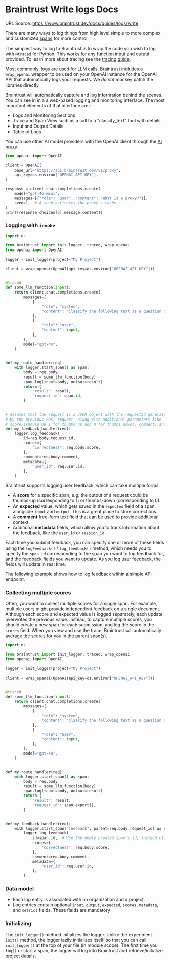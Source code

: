 # Braintrust Write logs Docs

URL Source: https://www.braintrust.dev/docs/guides/logs/write

There are many ways to log things from high level simple to more complex and customized [spans](https://www.braintrust.dev/docs/guides/traces/customize) for more control.

The simplest way to log to Braintrust is to wrap the code you wish to log with `@traced` for Python. This works for any function input and output provided. To learn more about tracing see the [tracing guide](https://www.braintrust.dev/docs/guides/traces).

Most commonly, logs are used for LLM calls. Braintrust includes a `wrap_openai` wrapper to be used on your OpenAI instance for the OpenAI API that automatically logs your requests. We _do not_ monkey patch the libraries directly.

Braintrust will automatically capture and log information behind the scenes.  You can see in in a a web-based logging and monitoring interface.  The most important elements of that interface are;:

- Logs and Monitoring Sections
- Trace and Span View such as a call to a "classify_text" tool with details
- Input and Output Details
- Table of Logs


You can use other AI model providers with the OpenAI client through the [AI proxy](https://www.braintrust.dev/docs/guides/proxy). 

```python
from openai import OpenAI
 
client = OpenAI(
    base_url="https://api.braintrust.dev/v1/proxy",
    api_key=os.environ["OPENAI_API_KEY"],  
)
 
response = client.chat.completions.create(
    model="gpt-4o-mini", 
    messages=[{"role": "user", "content": "What is a proxy?"}],
    seed=1,  # A seed activates the proxy's cache
)
print(response.choices[0].message.content))
```

### Logging with `invoke`

```python
import os
 
from braintrust import init_logger, traced, wrap_openai
from openai import OpenAI
 
logger = init_logger(project="My Project")
 
client = wrap_openai(OpenAI(api_key=os.environ["OPENAI_API_KEY"]))
 
 
@traced
def some_llm_function(input):
    return client.chat.completions.create(
        messages=[
            {
                "role": "system",
                "content": "Classify the following text as a question or a statement.",
            },
            {
                "role": "user",
                "content": input,
            },
        ],
        model="gpt-4o",
    )
 
 
def my_route_handler(req):
    with logger.start_span() as span:
        body = req.body
        result = some_llm_function(body)
        span.log(input=body, output=result)
        return {
            "result": result,
            "request_id": span.id,
        }
 
 
# Assumes that the request is a JSON object with the requestId generated
# by the previous POST request, along with additional parameters like
# score (should be 1 for thumbs up and 0 for thumbs down), comment, and userId.
def my_feedback_handler(req):
    logger.log_feedback(
        id=req.body.request_id,
        scores={
            "correctness": req.body.score,
        },
        comment=req.body.comment,
        metadata={
            "user_id": req.user.id,
        },
    )
```

Braintrust supports logging user feedback, which can take multiple forms:

*   A **score** for a specific span, e.g. the output of a request could be thumbs-up (corresponding to 1) or thumbs-down (corresponding to 0).
*   An **expected** value, which gets saved in the `expected` field of a span, alongside `input` and `output`. This is a great place to store corrections.
*   A **comment** free-form text field that can be used to provide additional context.
*   Additional **metadata** fields, which allow you to track information about the feedback, like the `user_id` or `session_id`.

Each time you submit feedback, you can specify one or more of these fields using the `logFeedback()` / `log_feedback()` method, which needs you to specify the `span_id` corresponding to the span you want to log feedback for, and the feedback fields you want to update. As you log user feedback, the fields will update in real time.

The following example shows how to log feedback within a simple API endpoint.

### Collecting multiple scores

Often, you want to collect multiple scores for a single span. For example, multiple users might provide independent feedback on a single document. Although each score and expected value is logged separately, each update overwrites the previous value. Instead, to capture multiple scores, you should create a new span for each submission, and log the score in the `scores` field. When you view and use the trace, Braintrust will automatically average the scores for you in the parent span(s).

```python
import os
 
from braintrust import init_logger, traced, wrap_openai
from openai import OpenAI
 
logger = init_logger(project="My Project")
 
client = wrap_openai(OpenAI(api_key=os.environ["OPENAI_API_KEY"]))
 
 
@traced
def some_llm_function(input):
    return client.chat.completions.create(
        messages=[
            {
                "role": "system",
                "content": "Classify the following text as a question or a statement.",
            },
            {
                "role": "user",
                "content": input,
            },
        ],
        model="gpt-4o",
    )
 
 
def my_route_handler(req):
    with logger.start_span() as span:
        body = req.body
        result = some_llm_function(body)
        span.log(input=body, output=result)
        return {
            "result": result,
            "request_id": span.export(),
        }
 
 
def my_feedback_handler(req):
    with logger.start_span("feedback", parent=req.body.request_id) as span:
        logger.log_feedback(
            id=span.id,  # Use the newly created span's id, instead of the original request's id
            scores={
                "correctness": req.body.score,
            },
            comment=req.body.comment,
            metadata={
                "user_id": req.user.id,
            },
        )
```

### Data model

*   Each log entry is associated with an organization and a project.
*   Log entries contain optional `input`, `output`, `expected`, `scores`, `metadata`, and `metrics` fields. These fields are mandatory

### Initializing

The `init_logger()` method initializes the logger. Unlike the experiment `init()` method, the logger lazily initializes itself, so that you can call `init_logger()` at the top of your file (in module scope). The first time you `log()` or start a span, the logger will log into Braintrust and retrieve/initialize project details.